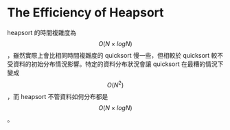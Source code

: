 # The Efficiency of Heapsort

heapsort 的時間複雜度為 $$O(N \times logN)$$，雖然實際上會比相同時間複雜度的 quicksort 慢一些，但相較於 quicksort 較不受資料的初始分布情況影響。特定的資料分布狀況會讓 quicksort 在最糟的情況下變成 $$O(N ^ 2)$$，而 heapsort 不管資料如何分布都是 $$O(N \times logN)$$。

